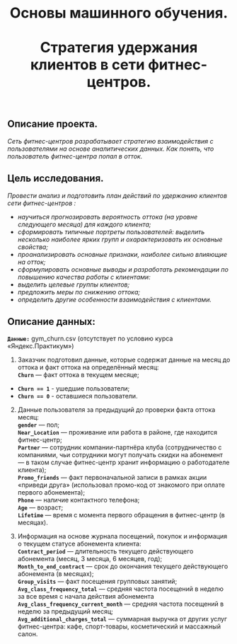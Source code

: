 <b><font size=6><center>Основы машинного обучения. <br><br>Стратегия удержания клиентов в сети фитнес-центров.</center></font></b>
<br><br>

## Описание проекта.

*Сеть фитнес-центров разрабатывает стратегию взаимодействия с пользователями на основе аналитических данных.
Как понять, что пользователь фитнес-центра попал в отток.*

## Цель исследования.

*Провести анализ и подготовить план действий по удержанию клиентов сети фитнес-центров :*
- *научиться прогнозировать вероятность оттока (на уровне следующего месяца) для каждого клиента;*
- *сформировать типичные портреты пользователей: выделить несколько наиболее ярких групп и охарактеризовать их основные свойства;*
- *проанализировать основные признаки, наиболее сильно влияющие на отток;*
- *сформулировать основные выводы и разработать рекомендации по повышению качества работы с клиентами:*
 - *выделить целевые группы клиентов;*
 - *предложить меры по снижению оттока;*
 - *определить другие особенности взаимодействия с клиентами.*

## Описание данных:
**`Данные:`** gym_churn.csv (отсутствует по условию курса «Яндекс.Практикум»)
1. Заказчик подготовил данные, которые содержат данные на месяц до оттока и факт оттока на определённый месяц:<br>
 **`Churn`** — факт оттока в текущем месяце;<br>
 - **`Churn == 1`** - ушедшие пользователи;
 - **`Churn == 0`** - оставшиеся пользователи.

2. Данные пользователя за предыдущий до проверки факта оттока месяц:<br>
 **`gender`** — пол;<br>
 **`Near_Location`** — проживание или работа в районе, где находится фитнес-центр;<br>
 **`Partner`** — сотрудник компании-партнёра клуба (сотрудничество с компаниями, чьи сотрудники могут получать скидки на абонемент — в таком случае фитнес-центр хранит информацию о работодателе клиента);<br>
 **`Promo_friends`** — факт первоначальной записи в рамках акции «приведи друга» (использовал промо-код от знакомого при оплате первого абонемента);<br>
 **`Phone`** — наличие контактного телефона;<br>
 **`Age`** — возраст;<br>
 **`Lifetime`** — время с момента первого обращения в фитнес-центр (в месяцах).

3. Информация на основе журнала посещений, покупок и информация о текущем статусе абонемента клиента:<br>
 **`Contract_period`** — длительность текущего действующего абонемента (месяц, 3 месяца, 6 месяцев, год);<br>
 **`Month_to_end_contract`** — срок до окончания текущего действующего абонемента (в месяцах);<br>
 **`Group_visits`** — факт посещения групповых занятий;<br>
 **`Avg_class_frequency_total`** — средняя частота посещений в неделю за все время с начала действия абонемента
 **`Avg_class_frequency_current_month`** — средняя частота посещений в неделю за предыдущий месяц;<br>
 **`Avg_additional_charges_total`** — суммарная выручка от других услуг фитнес-центра: кафе, спорт-товары, косметический и массажный салон.<br>
